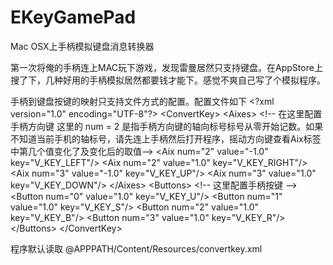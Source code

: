 EKeyGamePad
===========

Mac OSX上手柄模拟键盘消息转换器

第一次将俺的手柄连上MAC玩下游戏，发现雷曼居然只支持键盘。在AppStore上搜了下，几种好用的手柄模拟居然都要钱才能下。感觉不爽自己写了个模拟程序。

手柄到键盘按键的映射只支持文件方式的配置。配置文件如下
&lt;?xml version="1.0" encoding="UTF-8"?&gt;
&lt;ConvertKey&gt;
    &lt;Aixes&gt;  &lt;!-- 在这里配置手柄方向键 这里的 num = 2 是指手柄方向键的轴向标号标号从零开始记数。如果不知道当前手机的轴标号，请先连上手柄然后打开程序，摇动方向键查看Aix标签中第几个值变化了及变化后的取值--&gt;
        &lt;Aix num="2" value="-1.0" key="V_KEY_LEFT"/&gt;
        &lt;Aix num="2" value="1.0" key="V_KEY_RIGHT"/&gt;
        &lt;Aix num="3" value="-1.0" key="V_KEY_UP"/&gt;
        &lt;Aix num="3" value="1.0" key="V_KEY_DOWN"/&gt;
    &lt;/Aixes&gt;
    &lt;Buttons&gt; &lt;!-- 这里配置手柄按键 --&gt;
        &lt;Button num="0" value="1.0" key="V_KEY_U"/&gt;
        &lt;Button num="1" value="1.0" key="V_KEY_S"/&gt;
        &lt;Button num="2" value="1.0" key="V_KEY_B"/&gt;
        &lt;Button num="3" value="1.0" key="V_KEY_R"/&gt;
    &lt;/Buttons&gt;
&lt;/ConvertKey&gt;

程序默认读取 @APPPATH/Content/Resources/convertkey.xml
